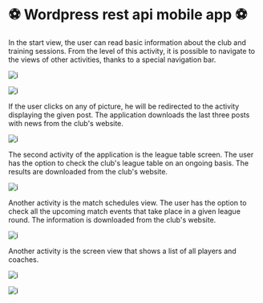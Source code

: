 

# :soccer: Wordpress rest api mobile app :soccer:


In the start view, the user can read basic information about the club and training sessions. From the level of this activity, it is possible to navigate to the views of other activities, thanks to a special navigation bar.

![i](https://aleksandrajarczyk.com/inne/Beztytulu.png)

![i](https://aleksandrajarczyk.com/inne/Beztytulu1.png)

If the user clicks on any of picture, he will be redirected to the activity displaying the given post. The application downloads the last three posts with news from the club's website.

![i](https://aleksandrajarczyk.com/inne/Beztytulu2.png)

The second activity of the application is the league table screen. The user has the option to check the club's league table on an ongoing basis. The results are downloaded from the club's website.

![i](https://aleksandrajarczyk.com/inne/Beztytulu3.png)

Another activity is the match schedules view. The user has the option to check all the upcoming match events that take place in a given league round. The information is downloaded from the club's website.

![i](https://aleksandrajarczyk.com/inne/Beztytulu4.png)

Another activity is the screen view that shows a list of all players and coaches.

![i](https://aleksandrajarczyk.com/inne/Beztytulu5.png)

![i](https://aleksandrajarczyk.com/inne/Beztytulu6.png)


